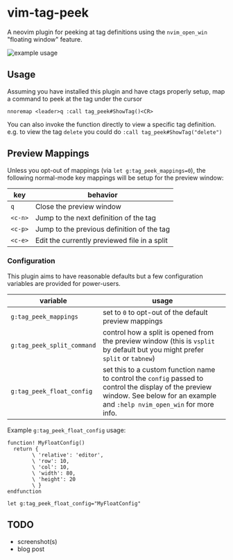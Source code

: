 # vim-tag-peek

A neovim plugin for peeking at tag definitions using the `nvim_open_win` "floating window" feature.

![example usage](https://user-images.githubusercontent.com/8633/58834097-7c0fda80-8620-11e9-9c86-15ab8fe0ad4e.gif)

## Usage

Assuming you have installed this plugin and have ctags properly setup, map a command to peek at the tag under the cursor

```
nnoremap <leader>q :call tag_peek#ShowTag()<CR>
```

You can also invoke the function directly to view a specific tag definition. e.g. to view the tag `delete` you could do `:call tag_peek#ShowTag("delete")`

## Preview Mappings

Unless you opt-out of mappings (via `let g:tag_peek_mappings=0`), the following normal-mode key mappings will be setup for the preview window:

| key     | behavior                                     |
|---------|----------------------------------------------|
| `q`     | Close the preview window                     |
| `<c-n>` | Jump to the next definition of the tag       |
| `<c-p>` | Jump to the previous definition of the tag   |
| `<c-e>` | Edit the currently previewed file in a split |

### Configuration

This plugin aims to have reasonable defaults but a few configuration variables are provided for power-users.

| variable                   | usage                                                                                                                                                                               |
|----------------------------|-------------------------------------------------------------------------------------------------------------------------------------------------------------------------------------|
| `g:tag_peek_mappings`      | set to `0` to opt-out of the default preview mappings                                                                                                                               |
| `g:tag_peek_split_command` | control how a split is opened from the preview window (this is `vsplit` by default but you might prefer `split` or `tabnew`)                                                        |
| `g:tag_peek_float_config`  | set this to a custom function name to control the `config` passed to control the display of the preview window. See below for an example and `:help nvim_open_win` for more info. |

Example `g:tag_peek_float_config` usage:

```vim
function! MyFloatConfig()
  return {
        \ 'relative': 'editor',
        \ 'row': 10,
        \ 'col': 10,
        \ 'width': 80,
        \ 'height': 20
        \ }
endfunction

let g:tag_peek_float_config="MyFloatConfig"
```

## TODO

- screenshot(s)
- blog post
